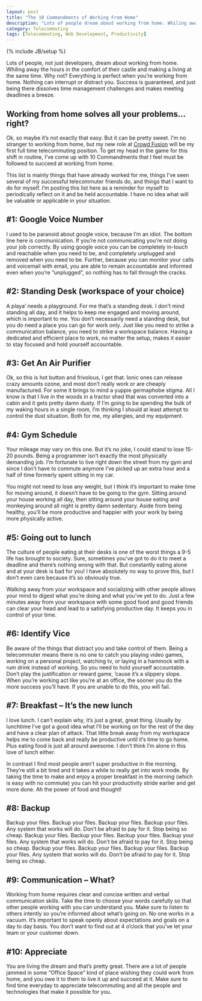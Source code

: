 ```yaml
---
layout: post
title: "The 10 Commandments of Working From Home"
description: "Lots of people dream about working from home. Whiling away the hours in the comfort of their castle and making a living at the same time. Why not? Everything is perfect when you’re working from home. Nothing can interrupt or distract you. Success is guaranteed, and just being there dissolves time management challenges and makes meeting deadlines a breeze..."
category: Telecommuting
tags: [Telecommuting, Web Development, Productivity]
---
```

{% include JB/setup %}

Lots of people, not just developers, dream about working from home.  Whiling away the hours in the comfort of their castle and making a living at the same time.  Why not?  Everything is perfect when you’re working from home.  Nothing can interrupt or distract you.  Success is guaranteed, and just being there dissolves time management challenges and makes meeting deadlines a breeze.

 
Working from home solves all your problems… right?
------------------------
Ok, so maybe it’s not exactly that easy.  But it can be pretty sweet.  I’m no stranger to working from home, but my new role at [Crowd Fusion](http://www.crowdfusion.com) will be my first full time telecommuting position.  To get my head in the game for this shift in routine, I’ve come up with 10 Commandments that I feel must be followed to succeed at working from home.

This list is mainly things that have already worked for me, things I’ve seen several of my successful telecommuter friends do, and things that I want to do for myself.  I’m posting this list here as a reminder for myself to periodically reflect on it and be held accountable.  I have no idea what will be valuable or applicable in your situation.

 

\#1: Google Voice Number
-------------------------
I used to be paranoid about google voice, because I’m an idiot.  The bottom line here is communication.  If you’re not communicating you’re not doing your job correctly.  By using google voice you can be completely in-touch and reachable when you need to be, and completely unplugged and removed when you need to be.  Further, because you can monitor your calls and voicemail with email, you are able to remain accountable and informed even when you’re “unplugged”, so nothing has to fall through the cracks.

\#2: Standing Desk (workspace of your choice)
-------------------------
A playa’ needs a playground.  For me that’s a standing desk.  I don’t mind standing all day, and it helps to keep me engaged and moving around, which is important to me.  You don’t necessarily need a standing desk, but you do need a place you can go for work only.  Just like you need to strike a communication balance, you need to strike a workspace balance.  Having a dedicated and efficient place to work, no matter the setup, makes it easier to stay focused and hold yourself accountable.

\#3: Get An Air Purifier
-------------------------
Ok, so this is hot button and frivolous, I get that.  Ionic ones can release crazy amounts ozone, and most don’t really work or are cheaply manufactured.  For some it brings to mind a yuppie germaphobe stigma.  All I know is that I live in the woods in a tractor shed that was converted into a cabin and it gets pretty damn dusty.  If I’m going to be spending the bulk of my waking hours in a single room, I’m thinking I should at least attempt to control the dust situation.  Both for me, my allergies, and my equipment.

\#4: Gym Schedule
-----------------
Your mileage may vary on this one.  But it’s no joke, I could stand to lose 15-20 pounds.  Being a programmer isn’t exactly the most physically demanding job.  I’m fortunate to live right down the street from my gym and since I don’t have to commute anymore I’ve picked up an extra hour and a half of time formerly spent sitting in my car.

You might not need to lose any weight, but I think it’s important to make time for moving around, it doesn’t have to be going to the gym.  Sitting around your house working all day, then sitting around your house eating and monkeying around all night is pretty damn sedentary.  Aside from being healthy, you’ll be more productive and happier with your work by being more physically active.

\#5: Going out to lunch
------------------------
The culture of people eating at their desks is one of the worst things a 9-5 life has brought to society.  Sure, sometimes you’ve got to do it to meet a deadline and there’s nothing wrong with that.  But constantly eating alone and at your desk is bad for you!  I have absolutely no way to prove this, but I don’t even care because it’s so obviously true.

Walking away from your workspace and socializing with other people allows your mind to digest what you’re doing and what you’ve yet to do.  Just a few minutes away from your workspace with some good food and good friends can clear your head and lead to a satisfying productive day.  It keeps you in control of your time.

\#6: Identify Vice
----------------
Be aware of the things that distract you and take control of them.  Being a telecommuter means there is no one to catch you playing video games, working on a personal project, watching tv, or laying in a hammock with a rum drink instead of working.  So you need to hold yourself accountable.  Don’t play the justification or reward game, ’cause it’s a slippery slope.  When you’re working act like you’re at an office, the sooner you do the more success you’ll have.  If you are unable to do this, you will fail.

\#7: Breakfast – It’s the new lunch
---------------------------
I love lunch.  I can’t explain why, it’s just a great, great thing.  Usually by lunchtime I’ve got a good idea what I’ll be working on for the rest of the day and have a clear plan of attack.  That little break away from my workspace helps me to come back and really be productive until it’s time to go home.  Plus eating food is just all around awesome.  I don’t think I’m alone in this love of lunch either.

In contrast I find most people aren’t super productive in the morning.  They’re still a bit tired and it takes a while to really get into work mode.  By taking the time to make and enjoy a proper breakfast in the morning (which is easy with no commute) you can hit your productivity stride earlier and get more done.  Ah the power of food and thought!

\#8: Backup
-----------
Backup your files.  Backup your files.  Backup your files.  Backup your files.  Any system that works will do.  Don’t be afraid to pay for it.  Stop being so cheap.  Backup your files.  Backup your files.  Backup your files.  Backup your files.  Any system that works will do.  Don’t be afraid to pay for it.  Stop being so cheap.  Backup your files.  Backup your files.  Backup your files.  Backup your files.  Any system that works will do.  Don’t be afraid to pay for it.  Stop being so cheap.

\#9: Communication – What?
--------------------------
Working from home requires clear and concise written and verbal communication skills.  Take the time to choose your words carefully so that other people working with you can understand you.  Make sure to listen to others intently so you’re informed about what’s going on.  No one works in a vacuum.  It’s important to speak openly about expectations and goals on a day to day basis.  You don’t want to find out at 4 o’clock that you’ve let your team or your customer down.

\#10: Appreciate
----------------
You are living the dream and that’s pretty great.  There are a lot of people jammed in some “Office Space” kind of place wishing they could work from home, and you owe it to them to live it up and succeed at it.  Make sure to find time everyday to appreciate telecommuting and all the people and technologies that make it possible for you.

